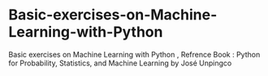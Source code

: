 # Basic-exercises-on-Machine-Learning-with-Python
Basic exercises on Machine Learning with Python , Refrence Book : Python for Probability, Statistics, and Machine Learning by José Unpingco
